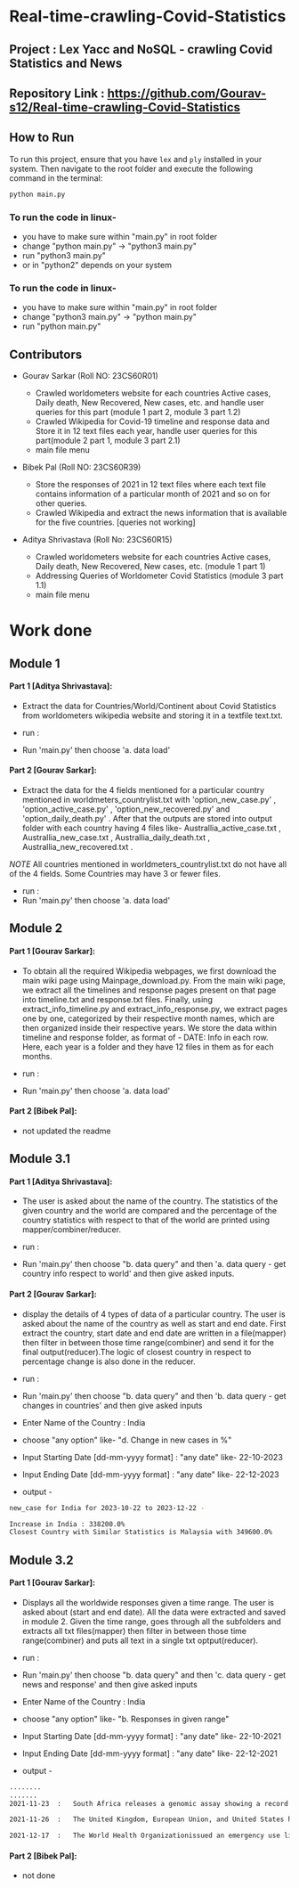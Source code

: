 # Real-time-crawling-Covid-Statistics

## Project : Lex Yacc and NoSQL - crawling Covid Statistics and News

## Repository Link : https://github.com/Gourav-s12/Real-time-crawling-Covid-Statistics

## How to Run

To run this project, ensure that you have `lex` and `ply` installed in your system. Then navigate to the root folder and execute the following command in the terminal:

```bash
python main.py
```

### To run the code in linux-
- you have to make sure within "main.py" in root folder
- change "python main.py" -> "python3 main.py" 
- run "python3 main.py"
- or in "python2" depends on your system

### To run the code in linux-
- you have to make sure within "main.py" in root folder
- change "python3 main.py" -> "python main.py" 
- run "python main.py"

## Contributors

- Gourav Sarkar (Roll NO: 23CS60R01)
  - Crawled worldometers website for each countries Active cases, Daily death, New Recovered, New cases, etc. and handle user queries for this part (module 1 part 2, module 3 part 1.2)
  - Crawled Wikipedia for Covid-19 timeline and response data and Store it in 12 text files each year, handle user queries for this part(module 2 part 1, module 3 part 2.1)
  - main file menu

- Bibek Pal (Roll NO: 23CS60R39)
  - Store the responses of 2021 in 12 text files where each text file contains information of a particular month of 2021 and so on for other queries.
  - Crawled Wikipedia and extract the news information that is available for the five countries. [queries not working]

- Aditya Shrivastava (Roll No: 23CS60R15)
  - Crawled worldometers website for each countries Active cases, Daily death, New Recovered, New cases, etc. (module 1 part 1)
  - Addressing Queries of Worldometer Covid Statistics (module 3 part 1.1)
  - main file menu

# Work done

## Module 1 
#### Part 1 [Aditya Shrivastava]: 
- Extract the data for Countries/World/Continent about Covid Statistics from worldometers wikipedia website and storing it in a textfile 
  text.txt.

- run :
- Run 'main.py' then choose 'a. data load'


#### Part 2 [Gourav Sarkar]: 
- Extract the data for the 4 fields mentioned for a particular country mentioned in worldmeters_countrylist.txt with 'option_new_case.py' , 'option_active_case.py' , 'option_new_recovered.py' and 'option_daily_death.py' . After that the outputs are stored into output folder with each country having 4 files like-
Australlia_active_case.txt , Australlia_new_case.txt , Australlia_daily_death.txt , Australlia_new_recovered.txt .

*NOTE* All countries mentioned in worldmeters_countrylist.txt do not have all of the 4 fields. Some Countries may have 3 or fewer files.

- run :
- Run 'main.py' then choose 'a. data load'


## Module 2 

#### Part 1 [Gourav Sarkar]: 
- To obtain all the required Wikipedia webpages, we first download the main wiki page using Mainpage_download.py. From the main wiki page, we extract all the timelines and response pages present on that page into timeline.txt and response.txt files. Finally, using extract_info_timeline.py and extract_info_response.py, we extract pages one by one, categorized by their respective month names, which are then organized inside their respective years. We store the data within timeline and response folder, as format of - DATE: Info in each row. Here, each year is a folder and they have 12 files in them as for each months.

- run :
- Run 'main.py' then choose 'a. data load'

#### Part 2 [Bibek Pal]: 
- not updated the readme

## Module 3.1 
#### Part 1 [Aditya Shrivastava]: 
- The user is asked about the name of the country. The statistics of the given country and the world are compared and the
  percentage of the country statistics with respect to that of the world are printed using mapper/combiner/reducer.

- run :
- Run 'main.py' then choose "b. data query" and then 'a. data query - get country info respect to world' and then give asked inputs.


#### Part 2 [Gourav Sarkar]: 
- display the details of 4 types of data of a particular country. The user is asked about the name of the country as well as start and end date. First extract the country, start date and end date are written in a file(mapper) then filter in between those time range(combiner) and send it for the final output(reducer).The logic of closest country in respect to percentage change is also done in the reducer. 

- run :
- Run 'main.py' then choose "b. data query" and then 'b. data query - get changes in countries' and then give asked inputs
- Enter Name of the Country : India
- choose "any option" like- "d. Change in new cases in %"
- Input Starting Date [dd-mm-yyyy format] : "any date" like- 22-10-2023
- Input Ending Date [dd-mm-yyyy format] : "any date" like- 22-12-2023
- output -

```bash
new_case for India for 2023-10-22 to 2023-12-22 -

Increase in India : 338200.0%
Closest Country with Similar Statistics is Malaysia with 349600.0%
```


## Module 3.2

#### Part 1 [Gourav Sarkar]: 
- Displays all the worldwide responses given a time range. The user is asked about (start and end date). All the data were extracted and saved in module 2. Given the time range, goes through all the subfolders and extracts all txt files(mapper) then filter in between those time range(combiner) and puts all text in a single txt optput(reducer).

- run :
- Run 'main.py' then choose "b. data query" and then 'c. data query - get news and response' and then give asked inputs
- Enter Name of the Country : India
- choose "any option" like- "b. Responses in given range"
- Input Starting Date [dd-mm-yyyy format] : "any date" like- 22-10-2021
- Input Ending Date [dd-mm-yyyy format] : "any date" like- 22-12-2021
- output -

```bash
........
.......
2021-11-23  :   South Africa releases a genomic assay showing a record number of mutations -32- on the protein spike of variant B.1.1.52, stoking world-wide alarm given the massive rise in the number of cases in the region and its being on track to overtake the Delta Variant. First discovered from a sample taken in Botswana November 11,the report triggers an emergency WHO meeting on November 26.

2021-11-26  :   The United Kingdom, European Union, and United States have imposed travel restrictions on eight southern African countries including South Africa, Botswana, Zimbabwe, Namibia, Lesotho, Eswatini, Mozambique, and Malawi in order to contain the spread of the B.1.1.52 \(Omicron\) Variant.South African Minister of HealthJoe Phaahlahas objected to the travel restrictions on South Africa, defending South Africa\'s handling of the pandemic and describing travel bans as against the norms and standardsof the World Health Organization.

2021-12-17  :   The World Health Organizationissued an emergency use listing \(EUL\) for NVX-CoV2373, expanding the basket of WHO-validated vaccines against the SARS-CoV-2 virus.

```

#### Part 2 [Bibek Pal]:
- not done  
